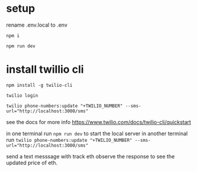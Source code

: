 # setup 
rename .env.local to .env

`npm i` 

`npm run dev`


# install twillio cli
`npm install -g twilio-cli`

`twilio login`

`twilio phone-numbers:update "+TWILIO_NUMBER" --sms-url="http://localhost:3000/sms"`

see the docs for more info 
https://www.twilio.com/docs/twilio-cli/quickstart


in one terminal run `npm run dev` to start the local server
in another terminal run `twilio phone-numbers:update "+TWILIO_NUMBER" --sms-url="http://localhost:3000/sms"`

send a text messsage with track eth 
observe the response to see the updated price of eth.